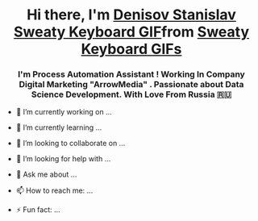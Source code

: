<h1 align="center">Hi there, I'm <a href="https://daniilshat.ru/" target="_blank">Denisov Stanislav</a> 
<div class="tenor-gif-embed" data-postid="21581165" data-share-method="host" data-aspect-ratio="1.6" data-width="100%"><a href="https://tenor.com/view/sweaty-keyboard-gif-21581165">Sweaty Keyboard GIF</a>from <a href="https://tenor.com/search/sweaty+keyboard-gifs">Sweaty Keyboard GIFs</a></div> <script type="text/javascript" async src="https://tenor.com/embed.js"></script>
<h3 align="center">I'm Process Automation Assistant ! Working In Company Digital Marketing "ArrowMedia" . Passionate about Data Science Development. With Love From Russia 🇷🇺</h3>

- 🔭 I’m currently working on ...
- 🌱 I’m currently learning ...
- 👯 I’m looking to collaborate on ...
- 🤔 I’m looking for help with ...
- 💬 Ask me about ...
- 📫 How to reach me: ...

- ⚡ Fun fact: ...


